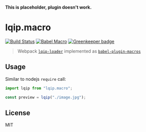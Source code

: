**This is placeholder, plugin doesn't work.**

# lqip.macro

[![Build Status](https://travis-ci.org/stereobooster/lqip.macro.svg?branch=master)](https://travis-ci.org/stereobooster/lqip.macro) [![Babel Macro](https://img.shields.io/badge/babel--macro-%F0%9F%8E%A3-f5da55.svg?style=flat-square)](https://github.com/kentcdodds/babel-plugin-macros) [![Greenkeeper badge](https://badges.greenkeeper.io/stereobooster/lqip.macro.svg)](https://greenkeeper.io/)

> Webpack [`lqip-loader`](https://github.com/zouhir/lqip-loader) implemented as [`babel-plugin-macros`](https://github.com/kentcdodds/babel-plugin-macros)

## Usage

Similar to nodejs `require` call:

```js
import lqip from "lqip.macro";

const preview = lqip("./image.jpg");
```

## License

MIT
